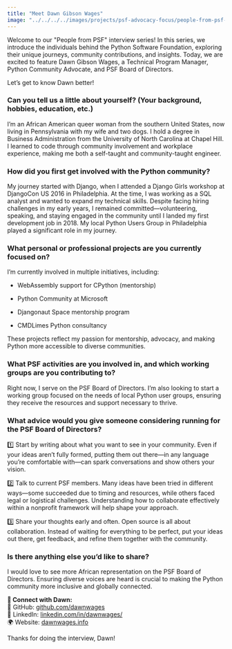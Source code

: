 ```yaml
---
title: "Meet Dawn Gibson Wages"
image: "../../../../images/projects/psf-advocacy-focus/people-from-psf-interviews/Dawn.png"
---
```


Welcome to our "People from PSF" interview series! In this series, we introduce
the individuals behind the Python Software Foundation, exploring their unique
journeys, community contributions, and insights. Today, we are excited to
feature Dawn Gibson Wages, a Technical Program Manager, Python Community
Advocate, and PSF Board of Directors.

Let’s get to know Dawn better!

### **Can you tell us a little about yourself? (Your background, hobbies, education, etc.)**

I’m an African American queer woman from the southern United States, now living
in Pennsylvania with my wife and two dogs. I hold a degree in Business
Administration from the University of North Carolina at Chapel Hill. I learned
to code through community involvement and workplace experience, making me both a
self-taught and community-taught engineer.

### **How did you first get involved with the Python community?**

My journey started with Django, when I attended a Django Girls workshop at
DjangoCon US 2016 in Philadelphia. At the time, I was working as a SQL analyst
and wanted to expand my technical skills. Despite facing hiring challenges in my
early years, I remained committed—volunteering, speaking, and staying engaged in
the community until I landed my first development job in 2018. My local Python
Users Group in Philadelphia played a significant role in my journey.

### **What personal or professional projects are you currently focused on?**

I’m currently involved in multiple initiatives, including:

- WebAssembly support for CPython (mentorship)

- Python Community at Microsoft

- Djangonaut Space mentorship program

- CMDLimes Python consultancy

These projects reflect my passion for mentorship, advocacy, and making Python
more accessible to diverse communities.

### **What PSF activities are you involved in, and which working groups are you contributing to?**

Right now, I serve on the PSF Board of Directors. I’m also looking to start a
working group focused on the needs of local Python user groups, ensuring they
receive the resources and support necessary to thrive.

### **What advice would you give someone considering running for the PSF Board of Directors?**

1️⃣ Start by writing about what you want to see in your community. Even if your
ideas aren’t fully formed, putting them out there—in any language you’re
comfortable with—can spark conversations and show others your vision.

2️⃣ Talk to current PSF members. Many ideas have been tried in different
ways—some succeeded due to timing and resources, while others faced legal or
logistical challenges. Understanding how to collaborate effectively within a
nonprofit framework will help shape your approach.

3️⃣ Share your thoughts early and often. Open source is all about collaboration.
Instead of waiting for everything to be perfect, put your ideas out there, get
feedback, and refine them together with the community.

### **Is there anything else you’d like to share?**

I would love to see more African representation on the PSF Board of Directors.
Ensuring diverse voices are heard is crucial to making the Python community more
inclusive and globally connected.

**📌 Connect with Dawn:**  
🔗 GitHub: [<u>github.com/dawnwages  
</u>](https://github.com/dawnwages) 🔗 LinkedIn:
[<u>linkedin.com/in/dawnwages/  
</u>](https://www.linkedin.com/in/dawnwages/) 🌍 Website:
[<u>dawnwages.info</u>](https://dawnwages.info/)

<span class="mark">Thanks for doing the interview, Dawn!</span>
